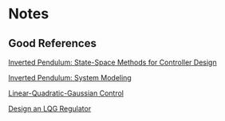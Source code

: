 # Notes #



## Good References ##
[Inverted Pendulum: State-Space Methods for Controller Design](http://ctms.engin.umich.edu/CTMS/index.php?example=InvertedPendulum&section=ControlStateSpace)

[Inverted Pendulum: System Modeling](http://ctms.engin.umich.edu/CTMS/index.php?example=InvertedPendulum&section=SystemModeling)

[Linear-Quadratic-Gaussian Control](http://www.mathworks.com/help/control/multi-input-multi-output-control-design.html)

[Design an LQG Regulator](http://www.mathworks.com/help/control/getstart/functions-for-compensator-design.html#f2-1031766)

